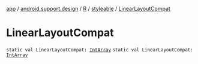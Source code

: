 [app](../../../index.md) / [android.support.design](../../index.md) / [R](../index.md) / [styleable](index.md) / [LinearLayoutCompat](./-linear-layout-compat.md)

# LinearLayoutCompat

`static val LinearLayoutCompat: `[`IntArray`](https://kotlinlang.org/api/latest/jvm/stdlib/kotlin/-int-array/index.html)
`static val LinearLayoutCompat: `[`IntArray`](https://kotlinlang.org/api/latest/jvm/stdlib/kotlin/-int-array/index.html)